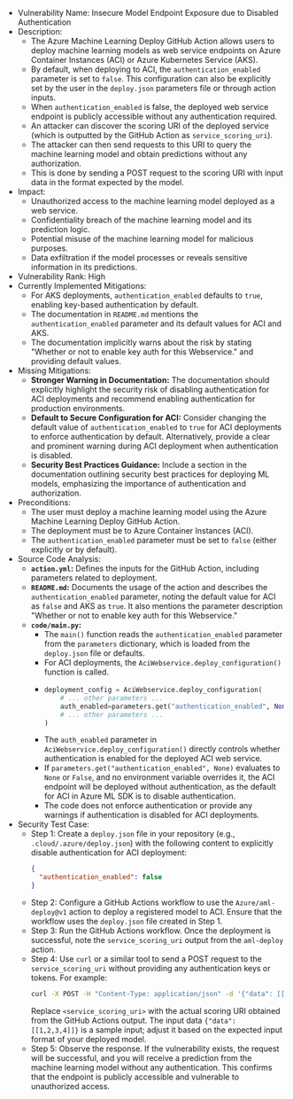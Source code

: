 - Vulnerability Name: Insecure Model Endpoint Exposure due to Disabled Authentication
- Description:
  - The Azure Machine Learning Deploy GitHub Action allows users to deploy machine learning models as web service endpoints on Azure Container Instances (ACI) or Azure Kubernetes Service (AKS).
  - By default, when deploying to ACI, the `authentication_enabled` parameter is set to `false`. This configuration can also be explicitly set by the user in the `deploy.json` parameters file or through action inputs.
  - When `authentication_enabled` is false, the deployed web service endpoint is publicly accessible without any authentication required.
  - An attacker can discover the scoring URI of the deployed service (which is outputted by the GitHub Action as `service_scoring_uri`).
  - The attacker can then send requests to this URI to query the machine learning model and obtain predictions without any authorization.
  - This is done by sending a POST request to the scoring URI with input data in the format expected by the model.
- Impact:
  - Unauthorized access to the machine learning model deployed as a web service.
  - Confidentiality breach of the machine learning model and its prediction logic.
  - Potential misuse of the machine learning model for malicious purposes.
  - Data exfiltration if the model processes or reveals sensitive information in its predictions.
- Vulnerability Rank: High
- Currently Implemented Mitigations:
  - For AKS deployments, `authentication_enabled` defaults to `true`, enabling key-based authentication by default.
  - The documentation in `README.md` mentions the `authentication_enabled` parameter and its default values for ACI and AKS.
  - The documentation implicitly warns about the risk by stating "Whether or not to enable key auth for this Webservice." and providing default values.
- Missing Mitigations:
  - **Stronger Warning in Documentation:** The documentation should explicitly highlight the security risk of disabling authentication for ACI deployments and recommend enabling authentication for production environments.
  - **Default to Secure Configuration for ACI:** Consider changing the default value of `authentication_enabled` to `true` for ACI deployments to enforce authentication by default. Alternatively, provide a clear and prominent warning during ACI deployment when authentication is disabled.
  - **Security Best Practices Guidance:** Include a section in the documentation outlining security best practices for deploying ML models, emphasizing the importance of authentication and authorization.
- Preconditions:
  - The user must deploy a machine learning model using the Azure Machine Learning Deploy GitHub Action.
  - The deployment must be to Azure Container Instances (ACI).
  - The `authentication_enabled` parameter must be set to `false` (either explicitly or by default).
- Source Code Analysis:
  - **`action.yml`:** Defines the inputs for the GitHub Action, including parameters related to deployment.
  - **`README.md`:** Documents the usage of the action and describes the `authentication_enabled` parameter, noting the default value for ACI as `false` and AKS as `true`. It also mentions the parameter description "Whether or not to enable key auth for this Webservice."
  - **`code/main.py`:**
    - The `main()` function reads the `authentication_enabled` parameter from the `parameters` dictionary, which is loaded from the `deploy.json` file or defaults.
    - For ACI deployments, the `AciWebservice.deploy_configuration()` function is called.
    - ```python
      deployment_config = AciWebservice.deploy_configuration(
          # ... other parameters ...
          auth_enabled=parameters.get("authentication_enabled", None),
          # ... other parameters ...
      )
      ```
    - The `auth_enabled` parameter in `AciWebservice.deploy_configuration()` directly controls whether authentication is enabled for the deployed ACI web service.
    - If `parameters.get("authentication_enabled", None)` evaluates to `None` or `False`, and no environment variable overrides it, the ACI endpoint will be deployed without authentication, as the default for ACI in Azure ML SDK is to disable authentication.
    - The code does not enforce authentication or provide any warnings if authentication is disabled for ACI deployments.
- Security Test Case:
  - Step 1: Create a `deploy.json` file in your repository (e.g., `.cloud/.azure/deploy.json`) with the following content to explicitly disable authentication for ACI deployment:
    ```json
    {
      "authentication_enabled": false
    }
    ```
  - Step 2: Configure a GitHub Actions workflow to use the `Azure/aml-deploy@v1` action to deploy a registered model to ACI. Ensure that the workflow uses the `deploy.json` file created in Step 1.
  - Step 3: Run the GitHub Actions workflow. Once the deployment is successful, note the `service_scoring_uri` output from the `aml-deploy` action.
  - Step 4: Use `curl` or a similar tool to send a POST request to the `service_scoring_uri` without providing any authentication keys or tokens. For example:
    ```bash
    curl -X POST -H "Content-Type: application/json" -d '{"data": [[1,2,3,4]]}' <service_scoring_uri>
    ```
    Replace `<service_scoring_uri>` with the actual scoring URI obtained from the GitHub Actions output. The input data `{"data": [[1,2,3,4]]}` is a sample input; adjust it based on the expected input format of your deployed model.
  - Step 5: Observe the response. If the vulnerability exists, the request will be successful, and you will receive a prediction from the machine learning model without any authentication. This confirms that the endpoint is publicly accessible and vulnerable to unauthorized access.